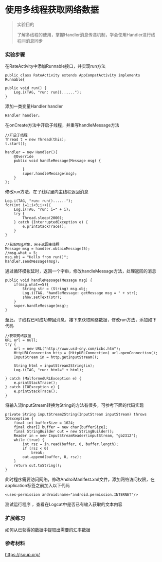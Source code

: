 # 使用多线程获取网络数据

> 实验目的
>
> 了解多线程的使用，掌握Handler消息传递机制，学会使用Handler进行线程间消息同步

### 实验步骤
在RateActivity中添加Runnable接口，并实现run方法
```
public class RateActivity extends AppCompatActivity implements Runnable{

public void run() {
    Log.i(TAG, "run: run()......");
}
```
添加一类变量Handler handler
```
Handler handler;
```
在onCreate方法中开启子线程，并重写handleMessage方法
```
//开启子线程
Thread t = new Thread(this);
t.start();

handler = new Handler(){
    @Override
    public void handleMessage(Message msg) {
        
        }
        super.handleMessage(msg);
    }
};
```
修改run方法，在子线程里向主线程返回消息
```
Log.i(TAG, "run: run()......");
for(int i=1;i<3;i++){
    Log.i(TAG, "run: i=" + i);
    try {
        Thread.sleep(2000);
    } catch (InterruptedException e) {
        e.printStackTrace();
    }
}

//获取Msg对象，用于返回主线程
Message msg = handler.obtainMessage(5);
//msg.what = 5;
msg.obj = "Hello from run()";
handler.sendMessage(msg);
```
通过循环模拟延时，返回一个字串，修改handleMessage方法，处理返回的消息
```
public void handleMessage(Message msg) {
    if(msg.what==5){
        String str = (String) msg.obj;
        Log.i(TAG, "handleMessage: getMessage msg = " + str);
        show.setText(str);
    }
    super.handleMessage(msg);
}
```
至此，子线程已可成功带回消息，接下来获取网络数据，修改run方法，添加如下代码
```
//获取网络数据
URL url = null;
try {
    url = new URL("http://www.usd-cny.com/icbc.htm");
    HttpURLConnection http = (HttpURLConnection) url.openConnection();
    InputStream in = http.getInputStream();

    String html = inputStream2String(in);
    Log.i(TAG, "run: html=" + html);

} catch (MalformedURLException e) {
    e.printStackTrace();
} catch (IOException e) {
    e.printStackTrace();
}
```
将输入流InputStream转换为String的方法有很多，可参考下面的代码实现
```
private String inputStream2String(InputStream inputStream) throws IOException {
    final int bufferSize = 1024;
    final char[] buffer = new char[bufferSize];
    final StringBuilder out = new StringBuilder();
    Reader in = new InputStreamReader(inputStream, "gb2312");
    while (true) {
        int rsz = in.read(buffer, 0, buffer.length);
        if (rsz < 0)
            break;
        out.append(buffer, 0, rsz);
    }
    return out.toString();
}
```
此时程序需要访问网络，修改AndroiManifest.xml文件，添加网络访问权限，在application标签之前加入以下代码
```
<uses-permission android:name="android.permission.INTERNET"/>
```
测试运行程序 ，查看在Logcat中是否已有输入获取的文本内容


### 扩展练习

如何从已获得的数据中提取出需要的汇率数据


### 参考材料
https://jsoup.org/
